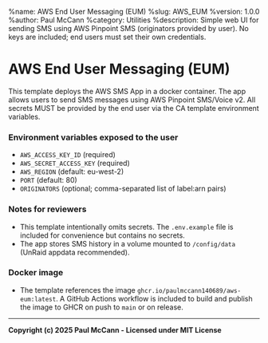 %name: AWS End User Messaging (EUM)
%slug: AWS_EUM
%version: 1.0.0
%author: Paul McCann
%category: Utilities
%description: Simple web UI for sending SMS using AWS Pinpoint SMS (originators provided by user). No keys are included; end users must set their own credentials.

# AWS End User Messaging (EUM)

This template deploys the AWS SMS App in a docker container. The app allows users to send SMS messages using AWS Pinpoint SMS/Voice v2. All secrets MUST be provided by the end user via the CA template environment variables.

### Environment variables exposed to the user
- `AWS_ACCESS_KEY_ID` (required)
- `AWS_SECRET_ACCESS_KEY` (required)
- `AWS_REGION` (default: eu-west-2)
- `PORT` (default: 80)
- `ORIGINATORS` (optional; comma-separated list of label:arn pairs)

### Notes for reviewers
- This template intentionally omits secrets. The `.env.example` file is included for convenience but contains no secrets.
- The app stores SMS history in a volume mounted to `/config/data` (UnRaid appdata recommended).

### Docker image
- The template references the image `ghcr.io/paulmccann140689/aws-eum:latest`. A GitHub Actions workflow is included to build and publish the image to GHCR on push to `main` or on release.

---

**Copyright (c) 2025 Paul McCann - Licensed under MIT License**
